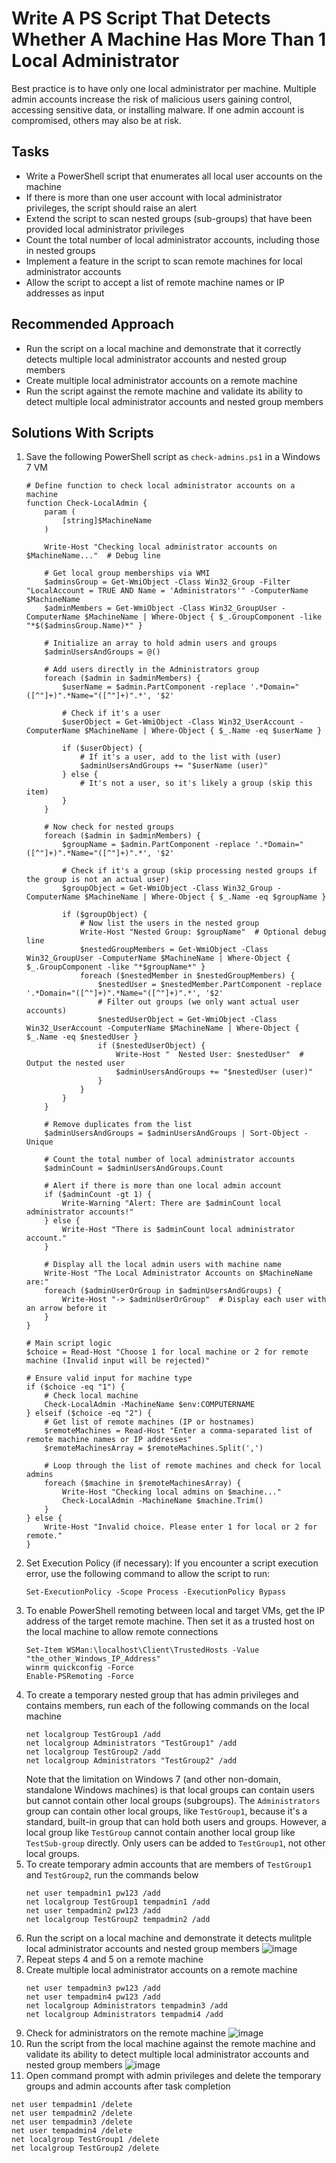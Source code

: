 # Write A PS Script That Detects Whether A Machine Has More Than 1 Local Administrator
Best practice is to have only one local administrator per machine. Multiple admin accounts increase the risk of malicious users gaining control, accessing sensitive data, or installing malware. If one admin account is compromised, others may also be at risk.



## Tasks
- Write a PowerShell script that enumerates all local user accounts on the machine
- If there is more than one user account with local administrator privileges, the script should raise an alert
- Extend the script to scan nested groups (sub-groups) that have been provided local administrator privileges
- Count the total number of local administrator accounts, including those in nested groups
- Implement a feature in the script to scan remote machines for local administrator accounts
- Allow the script to accept a list of remote machine names or IP addresses as input


## Recommended Approach
- Run the script on a local machine and demonstrate that it correctly detects multiple local administrator accounts and nested group members
- Create multiple local administrator accounts on a remote machine
- Run the script against the remote machine and validate its ability to detect multiple local administrator accounts and nested group members


## Solutions With Scripts
1. Save the following PowerShell script as `check-admins.ps1` in a Windows 7 VM
   ```
   # Define function to check local administrator accounts on a machine
   function Check-LocalAdmin {
       param (
           [string]$MachineName
       )
   
       Write-Host "Checking local administrator accounts on $MachineName..."  # Debug line
   
       # Get local group memberships via WMI
       $adminsGroup = Get-WmiObject -Class Win32_Group -Filter "LocalAccount = TRUE AND Name = 'Administrators'" -ComputerName $MachineName
       $adminMembers = Get-WmiObject -Class Win32_GroupUser -ComputerName $MachineName | Where-Object { $_.GroupComponent -like "*$($adminsGroup.Name)*" }
   
       # Initialize an array to hold admin users and groups
       $adminUsersAndGroups = @()
   
       # Add users directly in the Administrators group
       foreach ($admin in $adminMembers) {
           $userName = $admin.PartComponent -replace '.*Domain="([^"]+)".*Name="([^"]+)".*', '$2'
   
           # Check if it's a user
           $userObject = Get-WmiObject -Class Win32_UserAccount -ComputerName $MachineName | Where-Object { $_.Name -eq $userName }
           
           if ($userObject) {
               # If it's a user, add to the list with (user)
               $adminUsersAndGroups += "$userName (user)"
           } else {
               # It's not a user, so it's likely a group (skip this item)
           }
       }
   
       # Now check for nested groups
       foreach ($admin in $adminMembers) {
           $groupName = $admin.PartComponent -replace '.*Domain="([^"]+)".*Name="([^"]+)".*', '$2'
   
           # Check if it's a group (skip processing nested groups if the group is not an actual user)
           $groupObject = Get-WmiObject -Class Win32_Group -ComputerName $MachineName | Where-Object { $_.Name -eq $groupName }
   
           if ($groupObject) {
               # Now list the users in the nested group
               Write-Host "Nested Group: $groupName"  # Optional debug line
               $nestedGroupMembers = Get-WmiObject -Class Win32_GroupUser -ComputerName $MachineName | Where-Object { $_.GroupComponent -like "*$groupName*" }
               foreach ($nestedMember in $nestedGroupMembers) {
                   $nestedUser = $nestedMember.PartComponent -replace '.*Domain="([^"]+)".*Name="([^"]+)".*', '$2'
                   # Filter out groups (we only want actual user accounts)
                   $nestedUserObject = Get-WmiObject -Class Win32_UserAccount -ComputerName $MachineName | Where-Object { $_.Name -eq $nestedUser }
                   if ($nestedUserObject) {
                       Write-Host "  Nested User: $nestedUser"  # Output the nested user
                       $adminUsersAndGroups += "$nestedUser (user)"
                   }
               }
           }
       }
   
       # Remove duplicates from the list
       $adminUsersAndGroups = $adminUsersAndGroups | Sort-Object -Unique
   
       # Count the total number of local administrator accounts
       $adminCount = $adminUsersAndGroups.Count
   
       # Alert if there is more than one local admin account
       if ($adminCount -gt 1) {
           Write-Warning "Alert: There are $adminCount local administrator accounts!"
       } else {
           Write-Host "There is $adminCount local administrator account."
       }
   
       # Display all the local admin users with machine name
       Write-Host "The Local Administrator Accounts on $MachineName are:"
       foreach ($adminUserOrGroup in $adminUsersAndGroups) {
           Write-Host "-> $adminUserOrGroup"  # Display each user with an arrow before it
       }
   }
   
   # Main script logic
   $choice = Read-Host "Choose 1 for local machine or 2 for remote machine (Invalid input will be rejected)"
   
   # Ensure valid input for machine type
   if ($choice -eq "1") {
       # Check local machine
       Check-LocalAdmin -MachineName $env:COMPUTERNAME
   } elseif ($choice -eq "2") {
       # Get list of remote machines (IP or hostnames)
       $remoteMachines = Read-Host "Enter a comma-separated list of remote machine names or IP addresses" 
       $remoteMachinesArray = $remoteMachines.Split(',')
   
       # Loop through the list of remote machines and check for local admins
       foreach ($machine in $remoteMachinesArray) {
           Write-Host "Checking local admins on $machine..."
           Check-LocalAdmin -MachineName $machine.Trim()
       }
   } else {
       Write-Host "Invalid choice. Please enter 1 for local or 2 for remote."
   }
   ```
2. Set Execution Policy (if necessary): If you encounter a script execution error, use the following command to allow the script to run:
   ```
   Set-ExecutionPolicy -Scope Process -ExecutionPolicy Bypass
   ```
3. To enable PowerShell remoting between local and target VMs, get the IP address of the target remote machine. Then set it as a trusted host on the local machine to allow remote connections
   ```
   Set-Item WSMan:\localhost\Client\TrustedHosts -Value "the_other_Windows_IP_Address"
   winrm quickconfig -Force
   Enable-PSRemoting -Force
   ```
4. To create a temporary nested group that has admin privileges and contains members, run each of the following commands on the local machine
   ```
   net localgroup TestGroup1 /add
   net localgroup Administrators "TestGroup1" /add
   net localgroup TestGroup2 /add
   net localgroup Administrators "TestGroup2" /add
   ```
   Note that the limitation on Windows 7 (and other non-domain, standalone Windows machines) is that local groups can contain users but cannot contain other local groups (subgroups). The `Administrators` group can contain other local groups, like `TestGroup1`, because it's a standard, built-in group that can hold both users and groups. However, a local group like `TestGroup` cannot contain another local group like `TestSub-group` directly. Only users can be added to `TestGroup1`, not other local groups.
5. To create temporary admin accounts that are members of `TestGroup1` and `TestGroup2`, run the commands below
   ```
   net user tempadmin1 pw123 /add
   net localgroup TestGroup1 tempadmin1 /add
   net user tempadmin2 pw123 /add
   net localgroup TestGroup2 tempadmin2 /add
   ```
6. Run the script on a local machine and demonstrate it detects mulitple local administrator accounts and nested group members
   ![image](https://github.com/user-attachments/assets/6b641fc6-d76d-4a63-a767-623983576c80)
7. Repeat steps 4 and 5 on a remote machine
8. Create multiple local administrator accounts on a remote machine
   ```
   net user tempadmin3 pw123 /add
   net user tempadmin4 pw123 /add
   net localgroup Administrators tempadmin3 /add
   net localgroup Administrators tempadmi4 /add
   ```
9. Check for administrators on the remote machine
   ![image](https://github.com/user-attachments/assets/fc70eb9c-87bf-41c7-be4e-44ddb81a0c4b)
10. Run the script from the local machine against the remote machine and validate its ability to detect multiple local administrator accounts and nested group members
   ![image](https://github.com/user-attachments/assets/ed879cca-78eb-48ef-b499-7ebc3ca6a783)
11. Open command prompt with admin privileges and delete the temporary groups and admin accounts after task completion
   ```
   net user tempadmin1 /delete
   net user tempadmin2 /delete
   net user tempadmin3 /delete
   net user tempadmin4 /delete
   net localgroup TestGroup1 /delete
   net localgroup TestGroup2 /delete
   ```
   
